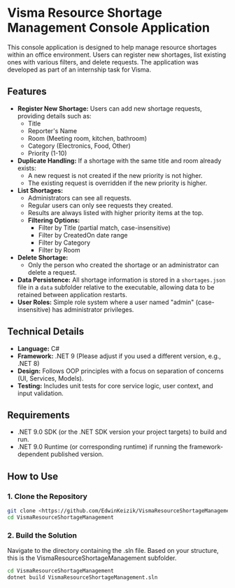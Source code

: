 # Visma Resource Shortage Management Console Application

This console application is designed to help manage resource shortages within an office environment. Users can register new shortages, list existing ones with various filters, and delete requests. The application was developed as part of an internship task for Visma.

## Features

* **Register New Shortage:** Users can add new shortage requests, providing details such as:
    * Title
    * Reporter's Name
    * Room (Meeting room, kitchen, bathroom)
    * Category (Electronics, Food, Other)
    * Priority (1-10)
* **Duplicate Handling:** If a shortage with the same title and room already exists:
    * A new request is not created if the new priority is not higher.
    * The existing request is overridden if the new priority is higher.
* **List Shortages:**
    * Administrators can see all requests.
    * Regular users can only see requests they created.
    * Results are always listed with higher priority items at the top.
    * **Filtering Options:**
        * Filter by Title (partial match, case-insensitive)
        * Filter by CreatedOn date range
        * Filter by Category
        * Filter by Room
* **Delete Shortage:**
    * Only the person who created the shortage or an administrator can delete a request.
* **Data Persistence:** All shortage information is stored in a `shortages.json` file in a `data` subfolder relative to the executable, allowing data to be retained between application restarts.
* **User Roles:** Simple role system where a user named "admin" (case-insensitive) has administrator privileges.

## Technical Details

* **Language:** C#
* **Framework:** .NET 9 (Please adjust if you used a different version, e.g., .NET 8)
* **Design:** Follows OOP principles with a focus on separation of concerns (UI, Services, Models).
* **Testing:** Includes unit tests for core service logic, user context, and input validation.

## Requirements

* .NET 9.0 SDK (or the .NET SDK version your project targets) to build and run.
* .NET 9.0 Runtime (or corresponding runtime) if running the framework-dependent published version.

## How to Use

### 1. Clone the Repository

```bash
git clone <https://github.com/EdwinKeizik/VismaResourceShortageManagement>
cd VismaResourceShortageManagement
```

### 2. Build the Solution
Navigate to the directory containing the .sln file. Based on your structure, this is the VismaResourceShortageManagement subfolder.

```bash
cd VismaResourceShortageManagement
dotnet build VismaResourceShortageManagement.sln
```